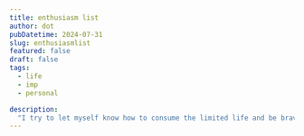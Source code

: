```yaml
---
title: enthusiasm list
author: dot
pubDatetime: 2024-07-31
slug: enthusiasmlist
featured: false
draft: false
tags:
  - life
  - imp
  - personal

description:
  "I try to let myself know how to consume the limited life and be brave to lose nothing that I have"
---
```


